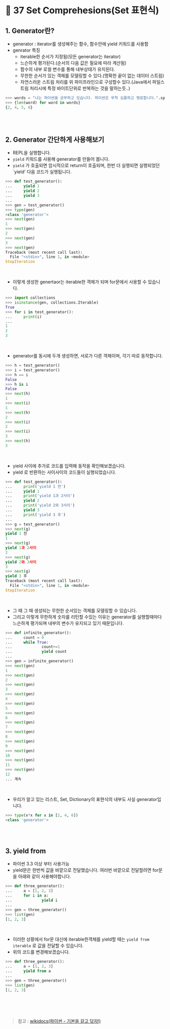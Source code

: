 # 📝 37 Set Comprehesions(Set 표현식)
## 1. Generator란?
* generator : iterator를 생성해주는 함수, 함수안에 yield 키워드를 사용함
* genrator 특징
    * iterable한 순서가 지정됨(모든 generator는 iterator)
    * 느슨하게 평가된다.(순서의 다음 값은 필요에 따라 계산됨)
    * 함수의 내부 로컬 변수를 통해 내부상태가 유지된다.
    * 무한한 순서가 있는 객체를 모델링할 수 있다.(명확한 끝이 없는 데이터 스트림)
    * 자연스러운 스트림 처리를 위 파이프라인으로 구성할수 있다.(Java에서 파일스트림 처리시에 특정 바이트단위로 반복하는 것을 말하는듯..)
```python
>>> words = "나는 파이썬을 공부하고 있습니다. 파이썬은 무척 심플하고 명료합니다.".split()
>>> {len(word) for word in words}
{2, 4, 5, 6}
```

<br/><br/>
## 2. Generator 간단하게 사용해보기
* REPL을 실행합니다.
* `yield` 키워드를 사용해 generator를 만들어 봅니다.
* `yield` 가 호출되면 암시적으로 return이 호출되며, 한번 더 실행되면 실행되었던 `yield' 다음 코드가 실행됩니다.
```python
>>> def test_generator():
...     yield 1
...     yield 2
...     yield 3
... 
>>> gen = test_generator()
>>> type(gen)
<class 'generator'>
>>> next(gen)
1
>>> next(gen)
2
>>> next(gen)
3
>>> next(gen)
Traceback (most recent call last):
  File "<stdin>", line 1, in <module>
StopIteration
```
<br/>

* 이렇게 생성한 genertaor는 iterable한 객체가 되며 for문에서 사용할 수 있습니다.
```python
>>> import collections
>>> isinstance(gen, collections.Iterable)
True
>>> for i in test_generator():
...     print(i)
... 
1
2
3
```
<br/>

* generator를 동시에 두개 생성하면, 서로가 다른 객체이며, 각기 따로 동작합니다.
```python
>>> h = test_generator()
>>> i = test_generator()
>>> h == i
False
>>> h is i
False
>>> next(h)
1
>>> next(i)
1
>>> next(h)
2
>>> next(i)
2
>>> next(i)
3
>>> next(h)
3
```
<br/>

* yield 사이에 추가로 코드를 입력해 동작을 확인해보겠습니다.
* yield 로 반환하는 사이사이의 코드들이 실행되었습니다.
```python
>>> def test_generator():
...     print('yield 1 전')
...     yield 1
...     print('yield 1과 2사이')
...     yield 2
...     print('yield 2와 3사이')
...     yield 3
...     print('yield 3 후')
... 
>>> g = test_generator()
>>> next(g)
yield 1 전
1
>>> next(g)
yield 1과 2사이
2
>>> next(g)
yield 2와 3사이
3
>>> next(g)
yield 3 후
Traceback (most recent call last):
  File "<stdin>", line 1, in <module>
StopIteration
```
<br/>

* 그 때 그 때 생성되는 무한한 순서있는 객체를 모델링할 수 있습니다.
* 그리고 이렇게 무한하게 숫자를 리턴할 수있는 이유는 generator를 실행할때마다 느슨하게 평가되며 내부의 변수가 유지되고 있기 때문입니다.
```python
>>> def infinite_generator():
...     count = 0
...     while True:
...             count+=1
...             yield count
... 
>>> gen = infinite_generator()
>>> next(gen)
1
>>> next(gen)
2
>>> next(gen)
3
>>> next(gen)
4
>>> next(gen)
5
>>> next(gen)
6
>>> next(gen)
7
>>> next(gen)
8
>>> next(gen)
9
>>> next(gen)
10
>>> next(gen)
11
>>> next(gen)
12
... 계속
```
<br/>

* 우리가 알고 있는 리스트, Set, Dictionary의 표현식의 내부도 사실 generator입니다.
```python
>>> type(x*x for x in [2, 4, 6])
<class 'generator'>
```


<br/><br/>
## 3. yield from
* 파이썬 3.3 이상 부터 사용가능
* yield문은 한번씩 값을 바깥으로 전달했습니다. 여러번 바깥으로 전달할려면 for문을 아래와 같이 사용해야합니다.
```python
>>> def three_generator():
...     a = [1, 2, 3]
...     for i in a:
...             yield i
... 
>>> gen = three_generator()
>>> list(gen)
[1, 2, 3]
```
<br/>

* 이러한 상황에서 for문 대신에 iterable한객체를 yield할 때는 `yield from iterable` 로 값을 전달할 수 있습니다.
* 위의 코드를 변경해보겠습니다.
```python
>>> def three_generator():
...     a = [1, 2, 3]
...     yield from a
... 
>>> gen = three_generator()
>>> list(gen)
[1, 2, 3]
```

<br/><br/><br/>
> 참고 : [wikidocs(파이썬 - 기본을 갈고 닦자!)](https://wikidocs.net/16069)
